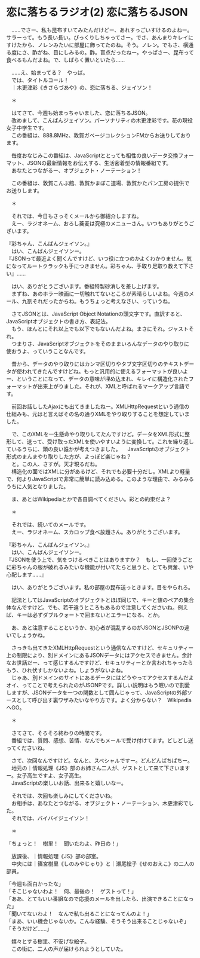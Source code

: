 # 恋に落ちるラジオ(2) 恋に落ちるJSON

　……でさー、私も昆布すいてみたんだけどー、あれすっごいすけるのよねー。サラーって。もう長い長い。びっくりしちゃってさー。でさ、あんまりキレイにすけたから、ノレンみたいに部屋に飾ってたのね。そう。ノレン。でもさ、横通る度にさ、酢がね、目にしみるの。酢。盲点だったねー。やっぱさー、昆布って食べるもんだよね。で、しばらく置いといたら……

　……え、始まってる？　やっば。  
　では、タイトルコール！  
　｜木更津彩《きさらづあや》の、恋に落ちる、ジェイソン！

　＊

　はてさて、今週も始まっちゃいました、恋に落ちるJSON。  
　改めまして、こんばんジェイソン。パーソナリティの木更津彩です。花の現役女子中学生です。  
　この番組は、888.8MHz、敦賀ガベージコレクションFMからお送りしております。

　毎度おなじみこの番組は、JavaScriptととっても相性の良いデータ交換フォーマット、JSONの最新情報をお伝えする、生活密着型の情報番組です。  
　あなたとつながるー、オブジェクト・ノーテーション！

　この番組は、敦賀こんぶ館、敦賀かまぼこ道場、敦賀かたパン工房の提供でお送りします。

　＊

　それでは、今日もさっそくメールから御紹介しますね。  
　えー、ラジオネーム、おろし蕎麦は究極のメニューさん。いつもありがとうございます。

『彩ちゃん、こんばんジェイソン。』  
　はい、こんばんジェイソンー。  
『JSONって最近よく聞くんですけど、いつ役に立つのかよくわかりません。気になってルートクラックも手につきません。彩ちゃん、手取り足取り教えて下さい』……

　はい、ありがとうございます。番組特製砂消しを差し上げます。  
　まずね、あのホラー映画に一切触れてないところが素晴らしいよね。今週のメール、九割それだったからね。もうちょっと考えなさい、っていうね。

　さてJSONとは、JavaScript Object Notationの頭文字です。直訳すると、JavaScriptオブジェクトの書き方、表記法。  
　もう、ほんとにそれ以上でも以下でもないんだよね。まさにそれ。ジャストそれ。  
　つまりさ、JavaScriptオブジェクトをそのままいろんなデータのやり取りに使おうよ、っていうことなんです。

　昔から、データのやり取りにはカンマ区切りやタブ文字区切りのテキストデータが使われてきたんですけどね。もっと汎用的に使えるフォーマットが良いよー、ということになって、データの意味が埋め込まれ、キレイに構造化されたフォーマットが出来上がりました。それが、XMLと呼ばれるマークアップ言語です。

　前回お話ししたAjaxにも出てきましたねー。XMLHttpRequestという通信の仕組みも、元はと言えばその名の通りXMLをやり取りすることを想定していました。

　で、このXMLを一生懸命やり取りしてたんですけど。データをXML形式に整形して、送って、受け取ったXMLを使いやすいように変換して。これを繰り返しているうちに、頭の良い誰かが考えつきました。
　JavaScriptのオブジェクト形式のまんまやり取りした方が、よっぽど楽じゃね？  
　と。この人、さすが。天才現るだね。  
　構造化の面ではXMLに分があるけど、それでも必要十分だし。XMLより軽量で、何よりJavaScriptで非常に簡単に読み込める。このような理由で、みるみるうちに人気となりました。

　ま、あとはWikipediaとかで各自調べてください。彩との約束だよ？

　＊

　それでは、続いてのメールです。  
　えー、ラジオネーム、スカロップ食べ放題さん。ありがとうございます。

『彩ちゃん、こんばんジェイソン。』  
　はい、こんばんジェイソンー。  
『JSONを使う上で、気をつけるべきことはありますか？　もし、一回使うごとに彩ちゃんの服が破れるみたいな機能が付いてたらと思うと、とても興奮、いや心配します……』

　はい、ありがとうございます。私の部屋の昆布送っときます。目をやられろ。

　記法としてはJavaScriptのオブジェクトとほぼ同じで、キーと値のペアの集合体なんですけど。でも、若干違うところもあるので注意してくださいね。例えば、キーは必ずダブルクォートで囲まないとエラーになる、とか。

　あ、あと注意することというか、初心者が混乱するのがJSONとJSONPの違いでしょうかね。

　さっきも出てきたXMLHttpRequestという通信なんですけど、セキュリティー上の制限により、別ドメインにあるJSONデータにはアクセスできません。余計なお世話だー、って感じするんですけど、セキュリティーとか言われちゃったらもう、ひれ伏すしかないよね。しょうがないよね。  
　じゃあ、別ドメインのサイトにあるデータにはどうやってアクセスするんだよオイ、ってことで考えられたのがJSONPです。詳しい説明はもう眠いので割愛しますが、JSONデータを一つの関数として囲んじゃって、JavaScriptの外部ソースとして呼び出す裏ワザみたいなやり方です。よく分からない？　WikipediaへGO。

　＊

　さてさて、そろそろ終わりの時間です。  
　番組では、質問、感想、苦情、なんでもメールで受け付けてます。どしどし送ってくださいね。

　さて、次回なんですけど。なんと、スペシャルですー。どんどんぱちぱちー。  
　地元の｜情報処理《JS》部のお姉さん二人が、ゲストとして来て下さいますー。女子高生ですよ、女子高生。  
　JavaScriptの楽しいお話、出来ると嬉しいなー。

　それでは、次回も楽しみにしてくださいね。  
　お相手は、あなたとつながる、オブジェクト・ノーテーション、木更津彩でした。  
　それでは、バイバイジェイソン！

　＊

「ちょっと！　樹里！　聞いたわよ、昨日の！」

　放課後、｜情報処理《JS》部の部室。  
　中央には｜篠宮樹里《しのみやじゅり》と｜瀬尾絵子《せのおえこ》の二人の部員。

「今週も面白かったな」  
「そこじゃないわよ！　何、最後の！　ゲストって！」  
「ああ、とてもいい番組なので応援のメールを出したら、出演できることになった」  
「聞いてないわよ！　なんで私も出ることになってんのよ！」  
「まあ、いい機会じゃないか。こんな経験、そうそう出来ることじゃないぞ」  
「そうだけど……」

　嬉々とする樹里、不安げな絵子。  
　この街に、二人の声が届けられようとしていた。